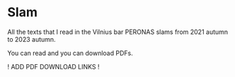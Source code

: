 # Slam

All the texts that I read in the Vilnius bar PERONAS slams from 2021 autumn to 2023 autumn.

You can read and you can download PDFs.

! ADD PDF DOWNLOAD LINKS !
